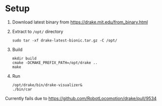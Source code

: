 # Setup

1. Download latest binary from <https://drake.mit.edu/from_binary.html>
1. Extract to `/opt/` directory

       sudo tar -xf drake-latest-bionic.tar.gz -C /opt/

1. Build

       mkdir build
       cmake -DCMAKE_PREFIX_PATH=/opt/drake ..
       make

1. Run

       /opt/drake/bin/drake-visualizer&
       ./bin/car

Currently fails due to <https://github.com/RobotLocomotion/drake/pull/9534>
